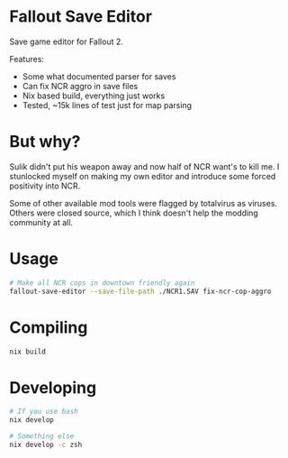 # Fallout Save Editor

Save game editor for Fallout 2.

Features:

* Some what documented parser for saves
* Can fix NCR aggro in save files
* Nix based build, everything just works
* Tested, ~15k lines of test just for map parsing

# But why?

Sulik didn't put his weapon away and now half of NCR want's to kill me. I
stunlocked myself on making my own editor and introduce some forced positivity
into NCR.

Some of other available mod tools were flagged by totalvirus as viruses. Others
were closed source, which I think doesn't help the modding community at all.

# Usage

```bash
# Make all NCR cops in downtown friendly again
fallout-save-editor --save-file-path ./NCR1.SAV fix-ncr-cop-aggro
```

# Compiling

```bash
nix build
```

# Developing

```bash
# If you use bash
nix develop

# Something else
nix develop -c zsh
```
